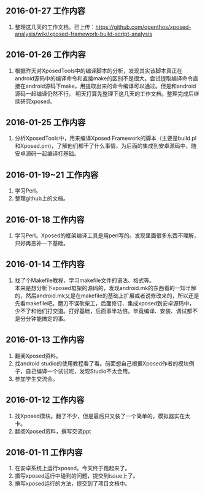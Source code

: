 2016-01-27 工作内容
---
1. 整理这几天的工作文档。已上传：https://github.com/openthos/xposed-analysis/wiki/xposed-framework-build-script-analysis

2016-01-26 工作内容
---
1. 根据昨天对XposedTools中的编译脚本的分析，发现其实该脚本真正在android源码中的编译命令和直接make的区别不是很大。尝试提取编译命令直接在android源码下make，用提取出来的命令编译可以通过。但是和android源码一起编译仍然不行。
明天打算先整理下这几天的工作文档。整理完成后继续研究xposed。


2016-01-25 工作内容
---
1. 分析XposedTools中，用来编译Xposed Framework的脚本（主要是build.pl和Xposed.pm)，了解他们都干了什么事情，为后面的集成到安卓源码中，随安卓源码一起编译打基础。

2016-01-19~21 工作内容
---
1. 学习Perl。
2. 整理github上的文档。

2016-01-18 工作内容
---
1. 学习Perl。Xposed的框架编译工具是用perl写的。发现里面很多东西不理解，只好再恶补一下基础。

2016-01-14 工作内容
---
1. 找了个Makefile教程，学习makefile文件的语法、格式等。  
本来是想分析下xposed框架的源码的，发现android.mk的东西看的一知半解的，然后android.mk又是在makefile的基础上扩展或者说修改来的，所以还是先看makefile吧。磨刀不误砍柴工，后面修订、集成xposed到安卓源码中，少不了和他们打交道。打好基础，后面事半功倍。毕竟编译、安装、调试都不是分分钟能搞定的事。  


2016-01-13 工作内容
---
1. 翻阅Xposed资料。
2. 找android studio的使用教程看了看。前面想自己根据Xposed作者的模块例子，自己编译一个试试呢，发现Studio不太会用。
3. 参加学生交流会。

2016-01-12 工作内容
---
1. 找Xposed模块。翻了不少，但是最后只又装了一个简单的，模拟器实在太卡。
2. 翻阅Xposed资料，撰写交流ppt

2016-01-11 工作内容
---
1. 在安卓系统上运行xposed。今天终于跑起来了。
2. 撰写xposed运行中碰到的问题，提交到issue上了。
3. 撰写xposed运行的方法，提交到了项目文档中。
